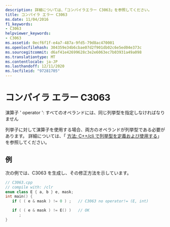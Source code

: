 ```yaml
---
description: 詳細については、「コンパイラエラー C3063」を参照してください。
title: コンパイラ エラー C3063
ms.date: 11/04/2016
f1_keywords:
- C3063
helpviewer_keywords:
- C3063
ms.assetid: 0ecf6f1f-e4a7-487a-9fd5-79d8ac470001
ms.openlocfilehash: 304359e34b6cbae07d2f901db02c6e5ed04e373c
ms.sourcegitcommit: d6af41e42699628c3e2e6063ec7b03931a49a098
ms.translationtype: MT
ms.contentlocale: ja-JP
ms.lasthandoff: 12/11/2020
ms.locfileid: "97281705"
---
```

# <a name="compiler-error-c3063"></a>コンパイラ エラー C3063

演算子 ' operator ': すべてのオペランドには、同じ列挙型を指定しなければなりません

列挙子に対して演算子を使用する場合、両方のオペランドが列挙型である必要があります。 詳細については、「 [方法: C++/cli で列挙型を定義および使用する](../../dotnet/how-to-define-and-consume-enums-in-cpp-cli.md)」を参照してください。

## <a name="example"></a>例

次の例では、C3063 を生成し、その修正方法を示しています。

```cpp
// C3063.cpp
// compile with: /clr
enum class E { a, b } e, mask;
int main() {
   if ( ( e & mask ) != 0 ) ;   // C3063 no operator!= (E, int)

   if ( ( e & mask ) != E() )   // OK
      ;
}
```
